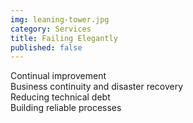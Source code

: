 ```yaml
---
img: leaning-tower.jpg
category: Services
title: Failing Elegantly
published: false
---
```


Continual improvement
<br>
Business continuity and disaster recovery
<br>
Reducing technical debt
<br>
Building reliable processes


